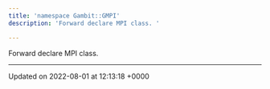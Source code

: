 ```yaml
---
title: 'namespace Gambit::GMPI'
description: 'Forward declare MPI class. '

---
```







Forward declare MPI class. 






-------------------------------

Updated on 2022-08-01 at 12:13:18 +0000
